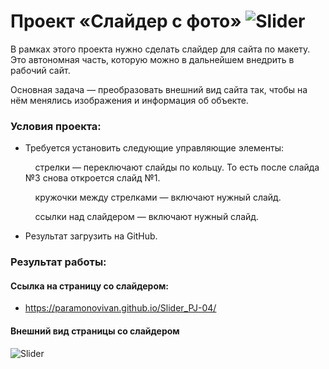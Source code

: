 # Проект «Слайдер с фото» ![Slider](https://github.com/ParamonovIvan/Slider_PJ-04/assets/131868856/7b271532-751f-41eb-aba9-b26be60b8f4f)

В рамках этого проекта нужно сделать слайдер для сайта по макету. Это автономная часть, которую можно в дальнейшем внедрить в рабочий сайт.

Основная задача — преобразовать внешний вид сайта так, чтобы на нём менялись изображения и информация об объекте.

### Условия проекта:

+ Требуется установить следующие управляющие элементы:

  &nbsp;&nbsp;&nbsp; стрелки — переключают слайды по кольцу. То есть после слайда №3 снова откроется слайд №1.

  &nbsp;&nbsp;&nbsp; кружочки между стрелками — включают нужный слайд.

  &nbsp;&nbsp;&nbsp; ссылки над слайдером — включают нужный слайд.

+ Результат загрузить на GitHub.

### Результат работы:

#### Ссылка на страницу со слайдером:

+ https://paramonovivan.github.io/Slider_PJ-04/

#### Внешний вид страницы со слайдером</b>

![Slider](https://github.com/ParamonovIvan/Slider_PJ-04/assets/131868856/5c404d9a-fd09-4861-9b7d-122a9882942c)
